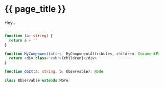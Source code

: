 <!--
title = 'Observables Documentation'
-->

{{ page_title }}
===========

Hey..

```typescript

function (a: string) {
  return a + ''
}

function MyComponent(attrs: MyComponentAttributes, children: DocumentFragment): Node {
  return <div class='zob'>{children}</div>
}

```

```typescript
function doIt(a: string, b: Observable): Node
```

```typescript
class Observable extends More
```